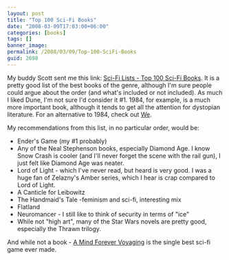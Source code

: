 ```yaml
---
layout: post
title: "Top 100 Sci-Fi Books"
date: "2008-03-09T17:03:00+06:00"
categories: [books]
tags: []
banner_image: 
permalink: /2008/03/09/Top-100-SciFi-Books
guid: 2698
---
```


My buddy Scott sent me this link: <a href="http://home.austarnet.com.au/petersykes/topscifi/lists_books_rank1.html">Sci-Fi Lists - Top 100 Sci-Fi Books</a>. It is a pretty good list of the best books of the genre, although I'm sure people could argue about the order (and what's included or not included). As much I liked Dune, I'm not sure I'd consider it #1. 1984, for example, is a much more important book, although it tends to get all the attention for dystopian literature. For an alternative to 1984, check out <a href="http://www.amazon.com/Modern-Library-Classics-Yevgeny-Zamyatin/dp/081297462X/ref=pd_bbs_2?ie=UTF8&s=books&qid=1205094823&sr=8-2">We</a>. 

My recommendations from this list, in no particular order, would be:

<ul>
<li>Ender's Game (my #1 probably)
<li>Any of the Neal Stephenson books, especially Diamond Age. I know Snow Crash is cooler (and I'll never forget the scene with the rail gun), I just felt like Diamond Age was neater.
<li>Lord of Light - which I've never read, but heard is very good. I was a huge fan of Zelazny's Amber series, which I hear is crap compared to Lord of Light.
<li>A Canticle for Leibowitz
<li>The Handmaid's Tale -feminism and sci-fi, interesting mix
<li>Flatland
<li>Neuromancer - I still like to think of security in terms of "ice"
<li>While not "high art", many of the Star Wars novels are pretty good, especially the Thrawn trilogy.
</ul>

And while not a book - <a href="http://en.wikipedia.org/wiki/A_Mind_Forever_Voyaging">A Mind Forever Voyaging</a> is the single best sci-fi game ever made.